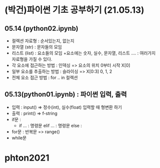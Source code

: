 # (박건)파이썬 기초 공부하기 (21.05.13)
## 05.14 (python02.ipynb)
+ 컬렉션 자료형 : 순서있는지, 없는지
+ 문자열 (str) : 문자들의 모임
+ 리스트 (list) : 요소들의 모임
  +요소에는 숫자, 실수, 문자열, 리스트 .... : 여러가지 자료형을 가질 수 있다.
+ 각 요소에 접근하는 방법 : 인덱싱 => 요소의 위치 0부터 시작 X[0]
+ 일부 요소를 추출하는 방법 : 슬라이싱 => X[0:3] 0, 1, 2 
+ 전체 요소 접근 방법 : for .. in 컬렉션
## 05.13(python01.ipynb) : 파이썬 입력, 출력
+ 입력 : input() => 정수(int), 실수(float) 입력할 때 형변환 하기
+ 출력 : print() => f-string
+ if문 : 
  + if ... : 명령문 elif ... : 명령문 else :
+ for문 : 반복문 => range()
+ while문
# phton2021
